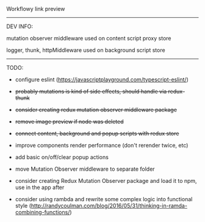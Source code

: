 Workflowy link preview

---

DEV INFO:

mutation observer middleware used on content script proxy store

logger, thunk, httpMiddleware used on background script store

---

TODO:

- configure eslint (https://javascriptplayground.com/typescript-eslint/)

- ~~probably mutations is kind of side effects, should handle via redux-thunk~~

- ~~consider creating redux mutation observer middleware package~~

- ~~remove image preview if node was deleted~~

- ~~connect content, background and popup scripts with redux store~~

- improve components render performance (don't rerender twice, etc)

- add basic on/off/clear popup actions

- move Mutation Observer middleware to separate folder

- consider creating Redux Mutation Observer package and load it to npm, use in the app after

- consider using rambda and rewrite some complex logic into functional style (http://randycoulman.com/blog/2016/05/31/thinking-in-ramda-combining-functions/)